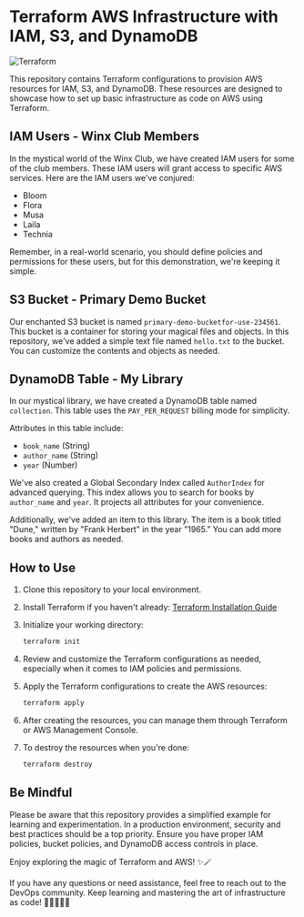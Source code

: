# Terraform AWS Infrastructure with IAM, S3, and DynamoDB

![Terraform](terraform.jpg)

This repository contains Terraform configurations to provision AWS resources for IAM, S3, and DynamoDB. These resources are designed to showcase how to set up basic infrastructure as code on AWS using Terraform.

## IAM Users - Winx Club Members

In the mystical world of the Winx Club, we have created IAM users for some of the club members. These IAM users will grant access to specific AWS services. Here are the IAM users we've conjured:

- Bloom
- Flora
- Musa
- Laila
- Technia

Remember, in a real-world scenario, you should define policies and permissions for these users, but for this demonstration, we're keeping it simple.

## S3 Bucket - Primary Demo Bucket

Our enchanted S3 bucket is named `primary-demo-bucketfor-use-234561`. This bucket is a container for storing your magical files and objects. In this repository, we've added a simple text file named `hello.txt` to the bucket. You can customize the contents and objects as needed.

## DynamoDB Table - My Library

In our mystical library, we have created a DynamoDB table named `collection`. This table uses the `PAY_PER_REQUEST` billing mode for simplicity.

Attributes in this table include:

- `book_name` (String)
- `author_name` (String)
- `year` (Number)

We've also created a Global Secondary Index called `AuthorIndex` for advanced querying. This index allows you to search for books by `author_name` and `year`. It projects all attributes for your convenience.

Additionally, we've added an item to this library. The item is a book titled "Dune," written by "Frank Herbert" in the year "1965." You can add more books and authors as needed.

## How to Use

1. Clone this repository to your local environment.

2. Install Terraform if you haven't already: [Terraform Installation Guide](https://learn.hashicorp.com/tutorials/terraform/install-cli)

3. Initialize your working directory:
   ```bash
   terraform init
   ```

4. Review and customize the Terraform configurations as needed, especially when it comes to IAM policies and permissions.

5. Apply the Terraform configurations to create the AWS resources:
   ```bash
   terraform apply
   ```

6. After creating the resources, you can manage them through Terraform or AWS Management Console.

7. To destroy the resources when you're done:
   ```bash
   terraform destroy
   ```

## Be Mindful

Please be aware that this repository provides a simplified example for learning and experimentation. In a production environment, security and best practices should be a top priority. Ensure you have proper IAM policies, bucket policies, and DynamoDB access controls in place.

Enjoy exploring the magic of Terraform and AWS! ✨🪄

If you have any questions or need assistance, feel free to reach out to the DevOps community. Keep learning and mastering the art of infrastructure as code! 🚀👩‍💻👨‍💻
